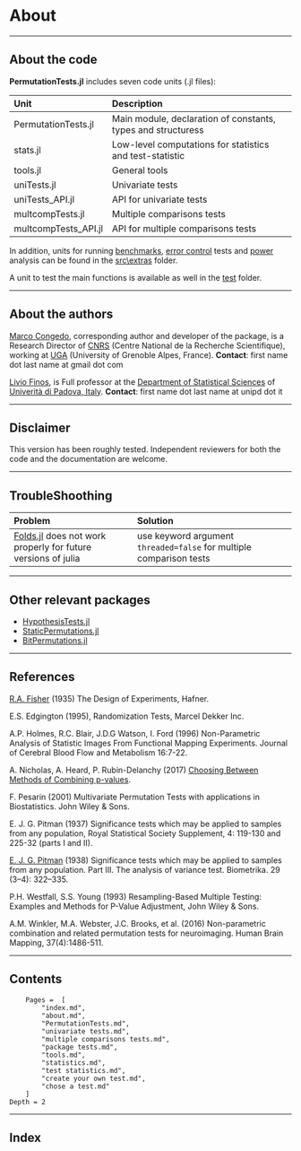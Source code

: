 # About

---
## About the code

**PermutationTests.jl** includes seven code units (.jl files):

| Unit   | Description |
|:----------|:----------|
| PermutationTests.jl | Main module, declaration of constants, types and structuress |
| stats.jl | Low-level computations for statistics and test-statistic |
| tools.jl | General tools |
| uniTests.jl | Univariate tests |
| uniTests_API.jl | API for univariate tests |
| multcompTests.jl | Multiple comparisons tests |
| multcompTests_API.jl | API for multiple comparisons tests |

In addition, units for running [benchmarks](@ref "Benchmarks"), [error control](@ref "Error Control") tests and [power](@ref "Power") analysis can be found
in the [src\extras](https://github.com/Marco-Congedo/PermutationTests.jl/tree/master/src/extras) folder.

A unit to test the main functions is available as well in the 
[test](https://github.com/Marco-Congedo/PermutationTests.jl/tree/master/test) folder.

---
## About the authors

[Marco Congedo](https://sites.google.com/site/marcocongedo), corresponding author and developer of the package, is a Research Director of [CNRS](http://www.cnrs.fr/en) (Centre National de la Recherche Scientifique), working at
[UGA](https://www.univ-grenoble-alpes.fr/english/) (University of Grenoble Alpes, France).
**Contact**: first name dot last name at gmail dot com

[Livio Finos](https://pnc.unipd.it/finos-livio/), is Full professor at the  [Department of Statistical Sciences](https://www.unipd.it/en/stat) of [Univerità di Padova, Italy](https://pnc.unipd.it/).
**Contact**: first name dot last name at unipd dot it

---
## Disclaimer

This version has been roughly tested.
Independent reviewers for both the code and the documentation are welcome.

---
## TroubleShoothing

| Problem   | Solution |
|:----------|:----------|
| [Folds.jl](https://github.com/JuliaFolds/Folds.jl) does not work properly for future versions of julia | use keyword argument `threaded=false` for multiple comparison tests |

---
## Other relevant packages

- [HypothesisTests.jl](https://github.com/JuliaStats/HypothesisTests.jl)
- [StaticPermutations.jl](https://github.com/jipolanco/StaticPermutations.jl)
- [BitPermutations.jl](https://github.com/giacomogiudice/BitPermutations.jl)

---
## References

[R.A. Fisher](https://en.wikipedia.org/wiki/Ronald_Fisher) (1935) The Design of Experiments, Hafner.

E.S. Edgington (1995), Randomization Tests, Marcel Dekker Inc.

A.P. Holmes, R.C. Blair, J.D.G Watson, I. Ford (1996) Non-Parametric Analysis of Statistic Images From Functional Mapping Experiments. Journal of Cerebral Blood Flow and Metabolism 16:7-22.

A. Nicholas, A. Heard, P. Rubin-Delanchy (2017) [Choosing Between Methods of Combining p-values](https://arxiv.org/pdf/1707.06897).


F. Pesarin (2001) Multivariate Permutation Tests with applications in Biostatistics. John Wiley & Sons.

E. J. G. Pitman (1937) Significance tests which may be applied to samples from any population, Royal Statistical Society Supplement, 4: 119-130 and 225-32 (parts I and II). 

[E. J. G. Pitman](https://en.wikipedia.org/wiki/E._J._G._Pitman) (1938) Significance tests which may be applied to samples from any population. Part III. The analysis of variance test. Biometrika. 29 (3–4): 322–335.

P.H. Westfall, S.S. Young (1993) Resampling-Based Multiple Testing: Examples and Methods for P-Value Adjustment, John Wiley & Sons.

A.M. Winkler, M.A. Webster, J.C. Brooks, et al. (2016) Non-parametric combination and related permutation tests for neuroimaging. Human Brain Mapping, 37(4):1486-511.

---
## Contents

```@contents
    Pages =  [
        "index.md",
        "about.md",
        "PermutationTests.md",
        "univariate tests.md",
        "multiple comparisons tests.md",
        "package tests.md",
        "tools.md",
        "statistics.md",
        "test statistics.md",
        "create your own test.md",
        "chose a test.md"
    ]
Depth = 2
```

---
## Index

```@index
```

